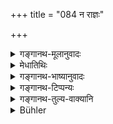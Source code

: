 +++
title = "084 न राज्ञः"

+++

<details><summary>गङ्गानथ-मूलानुवादः</summary>

He shall not accept gifts from a king not born of the Kṣatriya caste; nor from the keepers of slaughterhouses, oil-presses or grog-shops; nor from those who live on brothels.—(84)
</details>

<details><summary>मेधातिथिः</summary>

न राज्ञः प्रतिगृह्णीयाद्  
अराजन्य+++(=अक्षत्रिय)+++-प्रसूतितः ।+++(4)+++  
सूना-+++(तैलोत्पादन)+++चक्र-+++(सुराविक्रयण)+++ध्वजवतां  
वेशेनैव +++(→वेश्यावृत्त्या)+++ च जीवताम्  ॥ ४.८४ ॥
</details>

<details><summary>गङ्गानथ-भाष्यानुवादः</summary>

It has been said above (4.33) that ‘he shall seek for wealth form Kings,’ This word, “king,” denoting the *lord of men*, has been found to be applied to the *Kṣatriya* as well as the *non-Kṣatriya*; *e.g*., in such expressions as ‘the Kingdom of Brāhmaṇas,’ Hence, in connection with a rule regarding the acceptance of gifts, when we find a prohibition, we take the term as standing for the *lord of men*; specially, as in the present verse, we have the phrase ‘*not born of the Kṣatriya caste*,’ Since it is possible for one to accept, through avarice, the gifts of the lords of men, belonging to all castes, the text has specified it; the sense being—‘one shall not accept gifts from such a lord of men as is not born of the *Kṣatriya* caste; nor even from the *Kṣatriya* king, who does not behave according to the scriptures as will be made clear by the prohibition coming later on.

‘*Sūnā*’ is *slaughter-house*; and he who lives by selling meat, after having slaughtered the animal, is called a butcher,’ a ‘keeper of the slaughter-house.’

Similarly, ‘*cakravān*’ is one who lives by oil-pressing; who is known among men as ‘*khaṭika*.’

‘*Dhvaja*’ is wine-shop; and the ‘*dhvajavān*’ is he who lives by buying and selling wine

‘*Veśa*’ is brothel; he who lives by this—be it a man or a woman.—(84)
</details>

<details><summary>गङ्गानथ-टिप्पन्यः</summary>

This verse is quoted in *Madanapārijāta* (p. 218), which adds that the ‘king’ here spoken of is one who tyrannises over his subjects;—and in
*Prāyaścittaviveka* (p. 410).
</details>

<details><summary>गङ्गानथ-तुल्य-वाक्यानि</summary>

**(verses 4.84-85)**

*Yājñavalkya* (1.141).—\[‘He shall not accept any gifts from a king who
is greedy and who acts against the scriptures.’\]

‘In the matter of acceptance of gifts, the butcher, the oil-presser, the wine-vendor, the prostitute and the king are all condemned, each succeeding one being ten times worse than the preceding.’

*Yama* (4, 58).—‘Gifts from the king should be avoided by those who are
desirous of winning the three worlds; by accepting the gift of a king, one’s Brāhmaṇahood disappears.’

*Saṃvarta* (quoted in Parāśaramādhava, p. 199).—‘The king’s gift is
something terrible; it is like wine-drinking, and like poison; it is better to feed on the flesh of one’s own son, than to accept of the king’s gift.’
</details>

<details><summary>Bühler</summary>

084	Let him not accept presents from a king who is not descended from the Kshatriya race, nor from butchers, oil-manufacturers, and publicans, nor from those who subsist by the gain of prostitutes.
</details>

